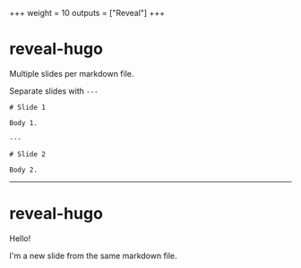 +++
weight = 10
outputs = ["Reveal"]
+++

# reveal-hugo

Multiple slides per markdown file.

Separate slides with `---`

```
# Slide 1

Body 1.

---

# Slide 2

Body 2.

```

---

# reveal-hugo

Hello!

I'm a new slide from the same markdown file.

